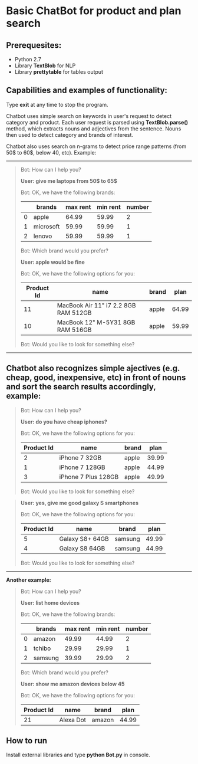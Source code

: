# Basic ChatBot for product and plan search

## Prerequesites:

* Python 2.7
* Library **TextBlob** for NLP
* Library **prettytable** for tables output

## Capabilities and examples of functionality:
Type **exit** at any time to stop the program.

Chatbot uses simple search on keywords in user's request to detect category and product.
Each user request is parsed using **TextBlob.parse()** method, which extracts nouns and adjectives from the sentence.
Nouns then used to detect category and brands of interest.

Chatbot also uses search on n-grams to detect price range patterns (from 50$ to 60$, below 40, etc). Example:

------------------------------------------------------------------------
>Bot: How can I help you?
>
>**User: give me laptops from 50$ to 65$**
>
>Bot: OK, we have the following brands:
>
>|   |   brands  | max rent | min rent | number |
>|---|-----------|----------|----------|--------|
>| 0 |   apple   |  64.99   |  59.99   |   2    |
>| 1 | microsoft |  59.99   |  59.99   |   1    |
>| 2 |   lenovo  |  59.99   |  59.99   |   1    |
>
>Bot: Which brand would you prefer?
>
>**User: apple would be fine**
>
>Bot: OK, we have the following options for you:
>
>
>| Product Id |                 name                 | brand |  plan |
>|------------|--------------------------------------|-------|-------|
>|     11     | MacBook Air 11" i7 2.2 8GB RAM 512GB | apple | 64.99 |
>|     10     |   MacBook 12" M-5Y31 8GB RAM 516GB   | apple | 59.99 |
>
>
>
>Bot: Would you like to look for something else?

-----------------------------------------------------------------------

 **Chatbot also recognizes simple ajectives (e.g. cheap, good, inexpensive, etc) in front of nouns and sort the search results accordingly, example:**
-----------------------------------------------------------------------

>Bot: How can I help you?
>
>**User: do you have cheap iphones?**
>
>Bot: OK, we have the following options for you:
>
>
>| Product Id |         name        | brand |  plan |
>|------------|---------------------|-------|-------|
>|     2      |    iPhone 7 32GB    | apple | 39.99 |
>|     1      |    iPhone 7 128GB   | apple | 44.99 |
>|     3      | iPhone 7 Plus 128GB | apple | 49.99 |
>
>Bot: Would you like to look for something else?

>**User: yes, give me good galaxy S smartphones**
>
>Bot: OK, we have the following options for you:
>
>| Product Id |       name      |  brand  |  plan |
>|------------|-----------------|---------|-------|
>|     5      | Galaxy S8+ 64GB | samsung | 49.99 |
>|     4      |  Galaxy S8 64GB | samsung | 44.99 |
>
>Bot: Would you like to look for something else?

------------------------------------------------------------------------------------------------------

 **Another example:**

>Bot: How can I help you?
>
>**User: list home devices**
>
>Bot: OK, we have the following brands:
>
>|   |  brands | max rent | min rent | number |
>|---|---------|----------|----------|--------|
>| 0 |  amazon |  49.99   |  44.99   |   2    |
>| 1 |  tchibo |  29.99   |  29.99   |   1    |
>| 2 | samsung |  39.99   |  29.99   |   2    |
>
>Bot: Which brand would you prefer?
>
>**User: show me amazon devices below 45**
>
>Bot: OK, we have the following options for you:
>
>
>| Product Id |    name   | brand  |  plan |
>|------------|-----------|--------|-------|
>|     21     | Alexa Dot | amazon | 44.99 |

## How to run

Install external libraries and type **python Bot.py** in console.

